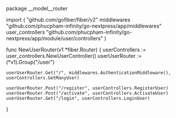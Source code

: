 package __model__router

import (
	"github.com/gofiber/fiber/v2"
	middlewares "github.com/phucpham-infinity/go-nextpress/app/middlewares"
	user_controllers "github.com/phucpham-infinity/go-nextpress/app/module/user/controllers"
)

func NewUserRouter(v1 *fiber.Router) {
	userControllers := user_controllers.NewUserController()
	userUserRouter := (*v1).Group("/user")

	userUserRouter.Get("/", middlewares.AuthenticationMiddleware(), userControllers.GetManyUser)

	userUserRouter.Post("/register", userControllers.RegisterUser)
	userUserRouter.Post("/activate", userControllers.ActivateUser)
	userUserRouter.Get("/login", userControllers.LoginUser)
}
